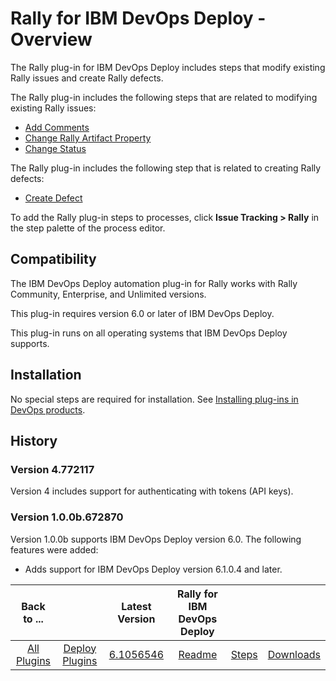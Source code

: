 
# Rally for IBM DevOps Deploy - Overview

The Rally plug-in for IBM DevOps Deploy includes steps that modify existing Rally issues and create Rally defects.

The Rally plug-in includes the following steps that are related to modifying existing Rally issues:

* [Add Comments](#add_comments "Add Comments")
* [Change Rally Artifact Property](#change_rally_artifact_property "Change Rally Artifact Property")
* [Change Status](#change_status "Change Status")

The Rally plug-in includes the following step that is related to creating Rally defects:

* [Create Defect](#create_defect "Create Defect")

To add the Rally plug-in steps to processes, click **Issue Tracking > Rally** in the step palette of the process editor.

## Compatibility

The IBM DevOps Deploy automation plug-in for Rally works with Rally Community, Enterprise, and Unlimited versions.

This plug-in requires version 6.0 or later of IBM DevOps Deploy.

This plug-in runs on all operating systems that IBM DevOps Deploy supports.

## Installation

No special steps are required for installation. See [Installing plug-ins in DevOps products](https://community.ibm.com/community/user/wasdevops/blogs/laurel-dickson-bull1/2022/06/13/install-plugins "Installing plug-ins in DevOps products").

## History

### Version 4.772117

Version 4 includes support for authenticating with tokens (API keys).

### Version 1.0.0b.672870

Version 1.0.0b supports IBM DevOps Deploy version 6.0. The following features were added:

* Adds support for IBM DevOps Deploy version 6.1.0.4 and later.


|Back to ...||Latest Version|Rally for IBM DevOps Deploy |||
| :---: | :---: | :---: | :---: | :---: | :---: |
|[All Plugins](../../index.md)|[Deploy Plugins](../README.md)|[6.1056546](https://raw.githubusercontent.com/UrbanCode/IBM-UCD-PLUGINS/main/files/Rally/Rally-6.1056546.zip)|[Readme](README.md)|[Steps](steps.md)|[Downloads](downloads.md)|
